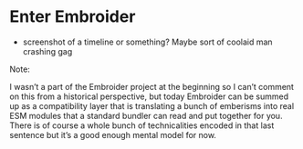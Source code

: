 # Enter Embroider

- screenshot of a timeline or something? Maybe sort of coolaid man crashing gag

Note:

I wasn’t a part of the Embroider project at the beginning so I can’t comment on this from a historical perspective, but today Embroider can be summed up as a compatibility layer that is translating a bunch of emberisms into real ESM modules that a standard bundler can read and put together for you. There is of course a whole bunch of technicalities encoded in that last sentence but it’s a good enough mental model for now.